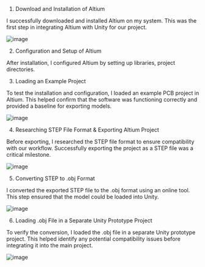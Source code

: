1. Download and Installation of Altium

I successfully downloaded and installed Altium on my system. This was the first step in integrating Altium with Unity for our project.

![image](https://github.com/user-attachments/assets/90fcc915-b258-4815-908d-954fa0f9590c)

2. Configuration and Setup of Altium

After installation, I configured Altium by setting up libraries, project directories.

3. Loading an Example Project

To test the installation and configuration, I loaded an example PCB project in Altium. This helped confirm that the software was functioning correctly and provided a baseline for exporting models.

![image](https://github.com/user-attachments/assets/9da5566a-c066-4033-9f40-75f6e320a81d)

4. Researching STEP File Format & Exporting Altium Project

Before exporting, I researched the STEP file format to ensure compatibility with our workflow. Successfully exporting the project as a STEP file was a critical milestone.

![image](https://github.com/user-attachments/assets/fd9c93df-9e63-4554-aed1-88af696f5689)

5. Converting STEP to .obj Format

I converted the exported STEP file to the .obj format using an online tool. This step ensured that the model could be loaded into Unity.

![image](https://github.com/user-attachments/assets/e2cb77b1-8ee4-4410-938f-0c14c0abb3ff)

6. Loading .obj File in a Separate Unity Prototype Project

To verify the conversion, I loaded the .obj file in a separate Unity prototype project. This helped identify any potential compatibility issues before integrating it into the main project.

![image](https://github.com/user-attachments/assets/2fce52bf-7fc4-4e27-87b8-76308548fce3)



